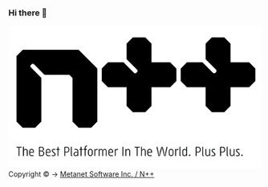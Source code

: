 ### Hi there 👋
![Image of N++](https://github.com/aB1s/ab1s/blob/main/n++.gif)
<br />Copyright © -> <a href="https://www.metanetsoftware.com/games/nplusplus">Metanet Software Inc. / N++</a>

<!--
**aB1s/ab1s** is a ✨ _special_ ✨ repository because its `README.md` (this file) appears on your GitHub profile.

Here are some ideas to get you started:

- 🔭 I’m currently working on ...
- 🌱 I’m currently learning ...
- 👯 I’m looking to collaborate on ...
- 🤔 I’m looking for help with ...
- 💬 Ask me about ...
- 📫 How to reach me: ...
- 😄 Pronouns: ...
- ⚡ Fun fact: ...
-->
